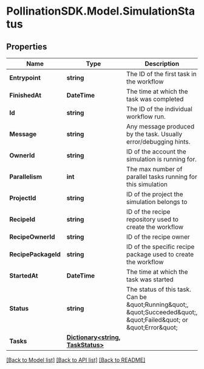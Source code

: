 
# PollinationSDK.Model.SimulationStatus

## Properties

Name | Type | Description | Notes
------------ | ------------- | ------------- | -------------
**Entrypoint** | **string** | The ID of the first task in the workflow | [optional] 
**FinishedAt** | **DateTime** | The time at which the task was completed | [optional] 
**Id** | **string** | The ID of the individual workflow run. | 
**Message** | **string** | Any message produced by the task. Usually error/debugging hints. | [optional] 
**OwnerId** | **string** | ID of the account the simulation is running for. | 
**Parallelism** | **int** | The max number of parallel tasks running for this simulation | [optional] 
**ProjectId** | **string** | ID of the project the simulation belongs to | 
**RecipeId** | **string** | ID of the recipe repository used to create the workflow | 
**RecipeOwnerId** | **string** | ID of the recipe owner | 
**RecipePackageId** | **string** | ID of the specific recipe package used to create the workflow | 
**StartedAt** | **DateTime** | The time at which the task was started | 
**Status** | **string** | The status of this task. Can be \&quot;Running\&quot;, \&quot;Succeeded\&quot;, \&quot;Failed\&quot; or \&quot;Error\&quot; | 
**Tasks** | [**Dictionary&lt;string, TaskStatus&gt;**](TaskStatus.md) |  | [optional] 

[[Back to Model list]](../README.md#documentation-for-models)
[[Back to API list]](../README.md#documentation-for-api-endpoints)
[[Back to README]](../README.md)

